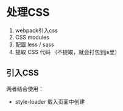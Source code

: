 # 处理CSS

1. webpack引入css
2. CSS modules
3. 配置 less / sass
4. 提取 CSS 代码 （不提取，就会打包到js里）

## 引入CSS

两者结合使用：

* style-loader   载入页面中创建 <style> 标签将CSS添加到DOM
    * style-loader/url  需要配合 file-loader，载入页面中是已<link> 标签将css添加到DOM,但是它是有几个css文件就有几个link，不怎么使用这种方式
    * style-loader/useable
* css-loader     让 JS文件中可以引入 css，解析css

**简单的🌰**

安照以下目录格式初始化：

```
.
├── index.html
├── package.json
├── src
│   ├── app.js
│   └── css
│       ├── base.css
│       └── common.css
└── webpack.config.js
```

代码：

```
# index.html, 常规html文件，引入打包好后的js文件

<script src="./dist/app.bundle.js"></script>  

# webpack.config.js
var path = require('path')

module.exports = {
    entry: {
        app: './src/app.js'
    },
    output: {
        path: path.resolve(__dirname, 'dist'),
        filename: '[name].bundle.js'
    },
    module: {
        rules: [
            {
                test: /\.css$/,
                use: [
                    {
                        loader: 'style-loader'
                    },
                    {
                        loader: 'css-loader'
                    }
                ]
            }
        ]
    }
}

# app.js
import './css/base.css'

# base.css
html {
    background: yellowgreen;
}
```

**style-loader/url 怎么使用**

* 需要配合着 `file-loader`
* 引入几个css， link 就有几个，不推荐使用

```
var path = require('path')

module.exports = {
    entry: {
        app: './src/app.js'
    },
    output: {
        path: path.resolve(__dirname, 'dist'),
        publicPath: './dist/',          // 配置静态资源文件路径
        filename: '[name].bundle.js'
    },
    module: {
        rules: [
            {
                test: /\.css$/,
                use: [
                    {
                        loader: 'style-loader/url'
                    },
                    {
                        loader: 'file-loader'   // 更改
                    }
                ]
            }
        ]
    }
}
```

**style-loader/useable 怎么使用**

* 控制样式插入或不插入页面中
* 打包以后也可以在浏览器运行环境中运行，控制样式的插入

```
# app.js
import base from './css/base.css'
import common from './css/common.css'

var flag = false;

setInterval(function () {
    if (flag) {
        base.unuse()
    } else {
        base.use()
    }
    flag = !flag
}, 500)

# webpack.config.js 修改

rules: [
    {
        test: /\.css$/,
        use: [
            {
                loader: 'style-loader/useable'
            },
            {
                loader: 'css-loader'
                // loader: 'file-loader'
            }
        ]
    }
]
```
### style-loader 的options配置

* inserAt (style标签插入位置)
* insertInfo (插入到dom)
* singleton （是否只使用一个style标签）
* transform （转化，浏览器环境下，插入页面前）

```
# 新建一个 css.transform.js
module.exports = function (css) {
    // 并不是打包的时候运行的，运行webpack 的时候不会运行
    // 要在 style-loader 塞入样式文件到 html 页面执行的
    // 运行环境是在浏览器下执行的，可以拿到 浏览器相关参数
    // import 了几次css文件，就会执行几次
    console.log(css);
    console.log(window.innerWidth)
    console.log(window.innerHeight);

    if (window.innerWidth >= 768) {
        return css.replace('yellowgreen', 'red')
    } else {
        return css.replace('yellowgreen', 'orange')
    }
}

# webpack.js
var path = require('path')

module.exports = {
    entry: {
        app: './src/app.js'
    },
    output: {
        path: path.resolve(__dirname, 'dist'),
        publicPath: './dist/',
        filename: '[name].bundle.js'
    },
    module: {
        rules: [
            {
                test: /\.css$/,
                use: [
                    {
                        loader: 'style-loader',
                        options: {
                            insertInto: '#app',
                            singleton: true,
                            transform: './src/css.transform.js'
                        }
                    },
                    {
                        loader: 'css-loader'
                        // loader: 'file-loader'
                    }
                ]
            }
        ]
    }
}
```

### css-loader 的options配置

* alias (解析的别名)
* importLoader (@import)
* Minimize (是否压缩)
* module (启用css-modules)

**CSS-Modules模块化的一些知识点**

* :local    (局部样式)
* :global   （全局样式） 
* composes  （继承一段样式）
* composes ... from path (引入一段样式)
* localIdentName: '[path][name]_[local]--[hash:base64:5]' （定义编译后 class 名称格式）
    * path 引用 css 路径
    * name 当前 import 的 css 名称
    * local 本地的样式 class 的名称
    * hash 加盐 防止有重复

> 注意： 使用 composes 必须在其他规则之前，开头第一行使用。不然就会影响css 文件的加载顺序。


**继续使用上面简单的🌰**

```
# webpack.config.js 修改后

module: {
    rules: [
        {
            test: /\.css$/,
            use: [
                {
                    loader: 'style-loader',
                    options: {
                        // insertInto: '#app', 注释，因为后面对 app 样式覆盖
                        singleton: true,
                        transform: './src/css.transform.js'
                    }
                },
                {
                    loader: 'css-loader',
                    options: {
                        // minimize: true,  // 压缩
                        module: true,       // 启用 css-modules
                        localIdentName: '[path][name]_[local][hash:base64:5]'  // 根据文件路径+文件名_+本地样式名+一串加盐生成的类名，更清晰直观
                    }
                }
            ]
        }
    ]
}
```

## 配置 Less / Sass

**安装相关依赖**

```
$ npm install less-loader less --save-dev
$ npm install sass-loader node-sass --save-dev
```

**less/sass 配置也是相当的简单**

1. 如果只存在 less / sass 的样式文件，只需要在use里的 `style-loader->css-loader->` 加上 `less-loader`就可以了
2. CSS loader 的处理是从后向前依次处理，`less-loader` 处理完交给`css-loader`处理，`css-loader`处理完，交给 `style-loader`处理； 所以顺序很重要
3. 如果存在多样式的文件，就要新增一个 rules 规则配置项了

```
# webpack.config.js

    module: {
        rules: [
            {
                test: /\.less$/,
                use: [
                    {
                        loader: 'style-loader',
                        options: {
                            // insertInto: '#app',
                            singleton: true,
                            transform: './src/css.transform.js'
                        }
                    },
                    {
                        loader: 'css-loader',
                        options: {
                            // minimize: true,
                            module: true,
                            localIdentName: '[path][name]_[local][hash:base64:5]'
                        }
                    },
                    {
                        loader: 'less-loader'
                    }
                ]
            }
        ]
    }
```

## 提取CSS

* ExtractTextWebpackPlugin （主流）
* extract-loader

**需要安装插件**

```
$ npm install extract-text-webpack-plugin --save-dev
```

### 小🌰子

还是使用上面的例子进下改造：

1. 下载依赖
2. `src` 下新增`components` 组建目录， 目录下新增 `a.js`，文件中引入 `css/components/a.less` 样式文件
3. `app.js` 使用动态函数载入组件 `a.js`
3. 指定 动态打包 chunk 的名字 

```
# webpack.config.js

var path = require('path')
var ExtractTextWebpackPlugin = require('extract-text-webpack-plugin');

module.exports = {
    entry: {
        app: './src/app.js'
    },
    output: {
        path: path.resolve(__dirname, 'dist'),
        publicPath: './dist/',
        filename: '[name].bundle.js',       // 初始化打包的名称
        chunkFilename: '[name].bundle.js'   // 动态异步加载打包的名称
    },
    module: {
        rules: [
            {
                test: /\.less$/,
                // 加载loader时，使用此插件来进下， fallback 如何 载入页面， use 使用 loader
                use: ExtractTextWebpackPlugin.extract({
                    fallback: {
                        loader: 'style-loader',
           
                        options: {
                            // insertInto: '#app',
                            singleton: true,
                            transform: './src/css.transform.js'
                        }
                    },
                    use: [
                        {
                            loader: 'css-loader',
                            options: {
                                // minimize: true,
                                module: true,
                                localIdentName: '[path][name]_[local][hash:base64:5]'
                            }
                        },
                        {
                            loader: 'less-loader'
                        }
                    ]
                })
            }
        ]
    },
    plugins: [
        new ExtractTextWebpackPlugin({
            filename: '[name].min.css',
            allChunks: false   // 指定范围
        })
    ]
}

# app.js

import base from './css/base.less'
import common from './css/common.less'

var app = document.getElementById('app');
app.innerHTML = `<div class="${base.box}"></div>`;

import(/*
    webpackChunkName: 'a'    
*/ './components/a').then(function (a) {
    console.log(a);
})

```

## PostCSS in Webpack

**PostCSS相关流行插件了解**

* AutopreFixer
* CSS-nano
* CSS-next

**PostCSS 是什么？**

A tool for transforming CSS with JavaScript.
PostCSS是一个用 JavaScript 工具和插件转换 CSS 代码的工具。

**webpack中如何使用安装**

* postcss
* postcss-loader    
* Autoprefixer      （自动生成各个浏览器的前缀）
* postcss-cssnano   （优化CSS, css-loader 的 minimize为true也是使用css-nano的压缩）
* postcss-cssnext    (支持新语法，例如： CSS Variables、custom selectors(自定义选择器)、calc() 动态计算)

**postcss 其他的插件**
* postcss-import
* postcss-url
* postcss-assets

> 注意：postcss-loader 必须在 css-loader后面，预编译 less/sass-loader前面

```
# 安装各项依赖
$ npm install postcss postcss-loader postcss-cssnext postcss-cssnano autoprefixer --save-dev

# 添加 postcss loader，webpack.config.js

use: [
    {
        loader: 'css-loader',
        options: {
            // minimize: true,
            module: true,
            localIdentName: '[path][name]_[local][hash:base64:5]'
        }
    },
    {
        loader: 'postcss-loader',
        options: {
            ident: 'postcss',
            plugins: [
                // require('autoprefixer')(),   // 前缀
                require('postcss-cssnext')(),   // 里面包含了主动加前缀的功能就不需要上面的插件了， cssnext 可以使用新语法
            ]
        }
    },
    {
        loader: 'less-loader'
    }
]

# common.less 新语法变量
:root {
    --mainColor: red;
}

a {
    color: var(--mainColor)
}
```

**Broswerslist**

兼容各种浏览器

* 所有创建都共用一份配置
    * package.json; 在package.json添加配置，插件都会在此文件里找
    * .browserslistrc; 根目录下创建配置文件

```
# package.json

"browserslist": [
    ">= 1%",
    "last 2 versions"
  ]
}
```


## Tree Shaking

webpack 2.0 加的功能，`Tree Shaking` 意思就是摇树，然后树上的枯叶就会掉下来；那在项目其实也是一个道理，项目中有些代码从来没有用到，还会耽误加载资源的时间，所以 Tree Shaking 很有必要。

**分两种：**

* Js Tree Shaking
* CSS Tree Shaking

**场景**

* 常规优化
* 引入第三方库的某一个功能

### JS Tree Shaking

2版本以后，webpack 已经在打包过程中，会把没有用到的代码标示出来，通过 webpack 提供的插件（`Webpack.otpimize.UglifyJsPlugin`）把废弃代码给移除。

#### 如何标示呢？

打包后，每个代码块开始的地方会已注释的方式进行标示，看下面代码：

```
# 使用到的
/* harmony export (immutable) */ __webpack_exports__["a"] = a;
# 未使用
/* unused harmony export b */
/* unused harmony export c */
```

**安装相关依赖**

```
$ npm install webpack@3.10.0 style-loader css-loader less-loader less extract-text-webpack-plugin --save-dev
```

**先生成下目录结构：**

```
.
├── dist
│   ├── app.bundle.js
│   └── app.min.css
├── index.html
├── package-lock.json
├── package.json
├── src
│   ├── app.js
│   ├── components
│   │   └── utils.js
│   └── css
│       └── base.less
└── webpack.config.js
```

**webpack.config.js**

只有一些css的基本配置，单独提取 css 为一个文件

```
var path = require('path');
var ExtractTextWebpackPlugin = require('extract-text-webpack-plugin');

module.exports = {
    entry: {
        "app": './src/app.js'
    },
    output: {
        path: path.resolve(__dirname, 'dist'),
        publicPath: './dist/',
        filename: '[name].bundle.js',
        chunkFilename: '[name].chunk.js'
    },
    module: {
        rules: [
            {
                test: /\.less$/,
                use: ExtractTextWebpackPlugin.extract({
                    fallback: {
                        loader: 'style-loader',
                        options: { singleton: true }
                    },
                    use: [
                        {
                            loader: 'css-loader'
                        },
                        {
                            loader: 'less-loader'
                        }
                    ]
                })
            }
        ]
    },
    plugins: [
        new ExtractTextWebpackPlugin({
            filename: '[name].min.css',
            allChunks: false   // 指定范围
        })
    ]
}
```

**app.js**

```
import base from './css/base.less';
import { a } from './components/utils';

var app = document.getElementById('app');
app.innerHTML = `<div class="${base.box}"></div>`;

console.log(a());
```

**utils.js**

```
export function a () {
    return 'this is a';
}
export function b () {
    return 'this is b';
}
export function c () {
    return 'this is c';
}
```

**base.less**

```
@homecolor: #ff3333;

html {
    background: @homecolor,
}

.box {
    width: 300px;
    height: 300px;
    border-radius: 4px;
    background: #333;
}
```

**index.html**

```
<!DOCTYPE html>
<html lang="en">
<head>
    <meta charset="UTF-8">
    <meta name="viewport" content="width=device-width, initial-scale=1.0">
    <meta http-equiv="X-UA-Compatible" content="ie=edge">
    <title>Tree Shaking</title>
</head>
<body>
    <div id="app"></div>
<script src="./dist/app.bundle.js"></script>
</body>
</html>
```

**打包生成后的文件**

```
/* 2 */
/***/ (function(module, __webpack_exports__, __webpack_require__) {

"use strict";
/* harmony export (immutable) */ __webpack_exports__["a"] = a;
/* unused harmony export b */
/* unused harmony export c */
function a () {
    return 'this is a';
}
function b () {
    return 'this is b';
}
function c () {
    return 'this is c';
}

/***/ })
/******/ ]);
```

**使用webpack自带的插件进行 tree shaking**

```
var path = require('path');
var Webpack = require('webpack');
var ExtractTextWebpackPlugin = require('extract-text-webpack-plugin');

module.exports = {
    entry: {
        "app": './src/app.js'
    },
    output: {
        path: path.resolve(__dirname, 'dist'),
        publicPath: './dist/',
        filename: '[name].bundle.js',
        chunkFilename: '[name].chunk.js'
    },
    module: {
        rules: [
            {
                test: /\.less$/,
                use: ExtractTextWebpackPlugin.extract({
                    fallback: {
                        loader: 'style-loader',
                        options: { singleton: true }
                    },
                    use: [
                        {
                            loader: 'css-loader'
                        },
                        {
                            loader: 'less-loader'
                        }
                    ]
                })
            }
        ]
    },
    plugins: [
        new ExtractTextWebpackPlugin({
            filename: '[name].min.css',
            allChunks: false   // 指定范围
        }),
        // JS tree shaking --- 使用这一句就好
        new Webpack.optimize.UglifyJsPlugin()
    ]
}
```

**引用第三方库 lodash，进行 tree shaking**

* lodash        not-working
* lodash-es     not-working
* babel-plugin-lodash   woking

```
# app.js 增加两句，前提 你先安装好依赖
import { chunk } from 'lodash-es';

console.log(chunk([1,2,3,4,5,6,7], 2));
```

然后进行打包后，你会发现文件还是这么大，查看 lodash 源码，因为本身 lodash 就不是模块化的导出方法的所以打包还是这么大, 所以有第三方库本身的原因让 webpack 很难做到 Tree Shaking。

那这么办呢，针对 `lodash`，我们这里可以使用 `babel-plugin-lodash` 来进行解决，`babel-loader`的相关依赖务必安装好，我们来配置下规则，针对 js 文件使用 babel 进行编译

```
# webpack.config.js

{
    test: /\.js$/,
    use: [
        {
            loader: 'babel-loader',
            options: {
                presets: ['env'],
                plugins: ['lodash']
            }
        }
    ]
}
```
### CSS Tree Shaking

**使用工具**

* [Purify CSS](https://github.com/purifycss/purifycss)
* purifycss-webpack （最新的）

> 注意： CSS Tree Shaking 不能和 CSS Module 一块使用，需要一起使用，需要通过一些配置，设置白名单来实现。

**options**

* paths: glob.sync([]) 路径（glob.sync([]) 同时加载更多的工具）
    * glob.sync([]) （`npm install glob-all --save-dev`)


**通过上面的例子来实现下 `CSS Tree Shaking`**


```
# 安装依赖
$ npm install purifycss-webpack purify-css glob-all --save-dev

# webpack.config.js
// 引入插件
var PurifyCSS = require('purifycss-webpack');
var glob = require('glob-all');

// plugins 配置
plugins: [
        new ExtractTextWebpackPlugin({
            filename: '[name].min.css',
            allChunks: false   // 指定范围
        }),
        // PurifyCSS可以配合ExtractTextWebpackPlugin 一起使用的
        // 前提需要放在 ExtractTextWebpackPlugin 后面
        new PurifyCSS({
            paths: glob.sync([
                path.join(__dirname, './*.html'),
                path.join(__dirname, './src/*.js')
            ])
        }),
        // JS tree shaking 
        new Webpack.optimize.UglifyJsPlugin()
    ]

# base.less
@homecolor: #ff3333;

html {
    background: @homecolor,
}

.box {
    width: 300px;
    height: 300px;
    border-radius: 4px;
    background: #333;
}

// 新增三个没有用到的样式
.bigBox {
    width: 400px;
    height: 500px;
    border: 5px;
}

.smallBox {
    width: 400px;
    height: 500px;
    border: 5px;
}

.littleBox {
    width: 400px;
    height: 500px;
    border: 5px;
}
```